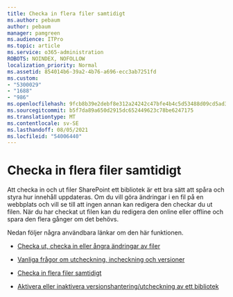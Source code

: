 ```yaml
---
title: Checka in flera filer samtidigt
ms.author: pebaum
author: pebaum
manager: pamgreen
ms.audience: ITPro
ms.topic: article
ms.service: o365-administration
ROBOTS: NOINDEX, NOFOLLOW
localization_priority: Normal
ms.assetid: 854014b6-39a2-4b76-a696-ecc3ab7251fd
ms.custom:
- "5300029"
- "1688"
- "986"
ms.openlocfilehash: 9fcb8b39e2debf8e312a24242c47bfe4b4c5d53488d09cd5ad33d54ae109b10b
ms.sourcegitcommit: b5f7da89a650d2915dc652449623c78be6247175
ms.translationtype: MT
ms.contentlocale: sv-SE
ms.lasthandoff: 08/05/2021
ms.locfileid: "54006440"
---
```

# <a name="check-in-several-files-at-once"></a>Checka in flera filer samtidigt

Att checka in och ut filer SharePoint ett bibliotek är ett bra sätt att spåra och styra hur innehåll uppdateras. Om du vill göra ändringar i en fil på en webbplats och vill se till att ingen annan kan redigera den checkar du ut filen. När du har checkat ut filen kan du redigera den online eller offline och spara den flera gånger om det behövs.

Nedan följer några användbara länkar om den här funktionen.

- [Checka ut, checka in eller ångra ändringar av filer](https://support.office.com/article/check-out-check-in-or-discard-changes-to-files-in-a-library-7e2c12a9-a874-4393-9511-1378a700f6de)

- [Vanliga frågor om utcheckning, incheckning och versioner](https://support.office.com/article/Top-questions-about-check-out-check-in-and-versions-7E941339-E972-4C7A-A79A-80A1FCF84076)

- [Checka in flera filer samtidigt](https://support.office.com/article/check-out-check-in-or-discard-changes-to-files-in-a-library-7e2c12a9-a874-4393-9511-1378a700f6de)

- [Aktivera eller inaktivera versionshantering/utcheckning av ett bibliotek](https://support.office.com/article/enable-and-configure-versioning-for-a-list-or-library-1555d642-23ee-446a-990a-bcab618c7a37)

  

